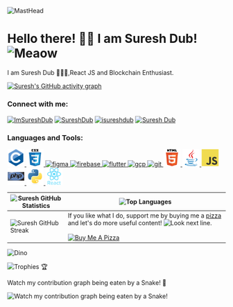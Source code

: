 ![MastHead](https://jusmarktech.com/public/a/images/pages/web_development.gif)

# Hello there! 👋🏻 I am Suresh Dub! <img src="https://i.imgur.com/veZrcC7.gif" alt="Meaow" width="50" />
I am Suresh Dub 🙋🏻‍♂️,React JS and Blockchain Enthusiast.



[![Suresh's GitHub activity graph](https://activity-graph.herokuapp.com/graph?username=Suresh-Dub&&theme=xcode)](https://github.com/Suresh-Dub)



<h3 align="left">Connect with me:</h3>
<p align="left">
<a href="https://twitter.com/ImSureshDub" target="blank"><img align="center" src="https://cdn.jsdelivr.net/npm/simple-icons@3.0.1/icons/twitter.svg" alt="ImSureshDub" height="30" width="40" /></a> 
<a href="https://linkedin.com/in/SureshDub" target="blank"><img align="center" src="https://cdn.jsdelivr.net/npm/simple-icons@3.0.1/icons/linkedin.svg" alt="SureshDub" height="30" width="40" /></a>
<a href="https://instagram.com/Isureshdub" target="blank"><img align="center" src="https://cdn.jsdelivr.net/npm/simple-icons@3.0.1/icons/instagram.svg" alt="isureshdub" height="30" width="40" /></a>
<a href="https://www.youtube.com/channel/UC0PdBWwpCD-m_lxdezCHMPA" target="blank"><img align="center" src="https://cdn.jsdelivr.net/npm/simple-icons@3.0.1/icons/youtube.svg" alt="Suresh Dub" height="30" width="40" /></a>
</p>

<h3 align="left">Languages and Tools:</h3>
<p align="left"> <a href="https://www.cprogramming.com/" target="_blank" rel="noreferrer"> <img src="https://raw.githubusercontent.com/devicons/devicon/master/icons/c/c-original.svg" alt="c" width="40" height="40"/> </a> <a href="https://www.w3schools.com/css/" target="_blank" rel="noreferrer"> <img src="https://raw.githubusercontent.com/devicons/devicon/master/icons/css3/css3-original-wordmark.svg" alt="css3" width="40" height="40"/> </a> <a href="https://www.figma.com/" target="_blank" rel="noreferrer"> <img src="https://www.vectorlogo.zone/logos/figma/figma-icon.svg" alt="figma" width="40" height="40"/> </a> <a href="https://firebase.google.com/" target="_blank" rel="noreferrer"> <img src="https://www.vectorlogo.zone/logos/firebase/firebase-icon.svg" alt="firebase" width="40" height="40"/> </a> <a href="https://flutter.dev" target="_blank" rel="noreferrer"> <img src="https://www.vectorlogo.zone/logos/flutterio/flutterio-icon.svg" alt="flutter" width="40" height="40"/> </a> <a href="https://cloud.google.com" target="_blank" rel="noreferrer"> <img src="https://www.vectorlogo.zone/logos/google_cloud/google_cloud-icon.svg" alt="gcp" width="40" height="40"/> </a> <a href="https://git-scm.com/" target="_blank" rel="noreferrer"> <img src="https://www.vectorlogo.zone/logos/git-scm/git-scm-icon.svg" alt="git" width="40" height="40"/> </a> <a href="https://www.w3.org/html/" target="_blank" rel="noreferrer"> <img src="https://raw.githubusercontent.com/devicons/devicon/master/icons/html5/html5-original-wordmark.svg" alt="html5" width="40" height="40"/> </a> <a href="https://www.java.com" target="_blank" rel="noreferrer"> <img src="https://raw.githubusercontent.com/devicons/devicon/master/icons/java/java-original.svg" alt="java" width="40" height="40"/> </a> <a href="https://developer.mozilla.org/en-US/docs/Web/JavaScript" target="_blank" rel="noreferrer"> <img src="https://raw.githubusercontent.com/devicons/devicon/master/icons/javascript/javascript-original.svg" alt="javascript" width="40" height="40"/> </a> <a href="https://www.php.net" target="_blank" rel="noreferrer"> <img src="https://raw.githubusercontent.com/devicons/devicon/master/icons/php/php-original.svg" alt="php" width="40" height="40"/> </a> <a href="https://www.python.org" target="_blank" rel="noreferrer"> <img src="https://raw.githubusercontent.com/devicons/devicon/master/icons/python/python-original.svg" alt="python" width="40" height="40"/> </a> <a href="https://reactjs.org/" target="_blank" rel="noreferrer"> <img src="https://raw.githubusercontent.com/devicons/devicon/master/icons/react/react-original-wordmark.svg" alt="react" width="40" height="40"/> </a> </p>





| ![Suresh GitHub Statistics](https://github-readme-stats.vercel.app/api?username=Suresh-Dub&show_icons=true) | ![Top Languages](https://github-readme-stats.vercel.app/api/top-langs/?username=Suresh-Dub) |
| --- | --- |
| ![Suresh GitHub Streak](https://github-readme-streak-stats.herokuapp.com/?user=Suresh-Dub) | If you like what I do, support me by buying me a [pizza](https://www.buymeacoffee.com/sureshdub) and let's do more useful content! <img src="https://i.imgur.com/T31KN5a.png" alt="Look next line." height="24" /><br /><br /> <a href="https://www.buymeacoffee.com/sureshdub" target="_blank"><img src="https://cdn.buymeacoffee.com/buttons/v2/default-white.png" alt="Buy Me A Pizza" width="120" /></a> |

![Dino](https://github.com/Suresh-Dub/suresh-dub/blob/main/dino.gif)


![Trophies 🏆](https://github-profile-trophy.vercel.app/?username=Suresh-Dub)

Watch my contribution graph being eaten by a Snake! 🐍

![Watch my contribution graph being eaten by a Snake!](https://github.com/Suresh-Dub/suresh-dub/blob/main/snake.svg)


